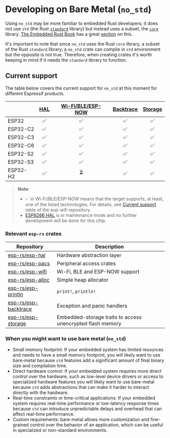 # Developing on Bare Metal (`no_std`)

Using `no_std` may be more familiar to embedded Rust developers; it does not use `std` (the Rust [`standard`][rust-lib-std] library) but instead uses a subset, the [`core`][rust-lib-core] library. [The Embedded Rust Book][embedded-rust-book] has a great [section][embedded-rust-book-no-std] on this.

It's important to note that since `no_std` uses the Rust `core` library, a subset of the Rust `standard` library,  a `no_std` crate can compile in `std` environment but the opposite is not true. Therefore, when creating crates it's worth keeping in mind if it needs the `standard` library to function.


[embedded-rust-book]: https://docs.rust-embedded.org/
[embedded-rust-book-no-std]: https://docs.rust-embedded.org/book/intro/no-std.html
[rust-lib-core]: https://doc.rust-lang.org/core/index.html
[rust-lib-std]: https://doc.rust-lang.org/std/index.html


## Current support

The table below covers the current support for `no_std` at this moment for different Espressif products.


|          | [HAL][esp-rs/esp-hal] | [Wi-Fi/BLE/ESP-NOW][esp-rs/esp-wifi] | [Backtrace][esp-rs/esp-backtrace] | [Storage][esp-rs/esp-storage] |
| -------- | :-------------------: | :----------------------------------: | :-------------------------------: | :---------------------------: |
| ESP32    |           ✅           |                  ✅                   |                 ✅                 |               ✅               |
| ESP32-C2 |           ✅           |                  ✅                   |                 ✅                 |               ✅               |
| ESP32-C3 |           ✅           |                  ✅                   |                 ✅                 |               ✅               |
| ESP32-C6 |           ✅           |                  ✅                   |                 ✅                 |               ✅               |
| ESP32-S2 |           ✅           |                  ✅                   |                 ✅                 |               ✅               |
| ESP32-S3 |           ✅           |                  ✅                   |                 ✅                 |               ✅               |
| ESP32-H2 |           ✅           |                  ⏳                   |                 ✅                 |               ✅               |

> **Note**:
>
> - ✅ in Wi-Fi/BLE/ESP-NOW means that the target supports, at least, one of the listed technologies. For details, see [Current support][esp-wifi-current-support] table of the esp-wifi repository.
> - [ESP8266 HAL][esp-rs/esp8266-hal] is in maintenance mode and no further development will be done for this chip.

[esp-wifi-current-support]: https://github.com/esp-rs/esp-wifi#current-support
### Relevant `esp-rs` crates

| Repository             | Description                                                |
| ---------------------- | ---------------------------------------------------------- |
| [esp-rs/esp-hal]       | Hardware abstraction layer                                 |
| [esp-rs/esp-pacs]      | Peripheral access crates                                   |
| [esp-rs/esp-wifi]      | Wi-Fi, BLE and ESP-NOW support                             |
| [esp-rs/esp-alloc]     | Simple heap allocator                                      |
| [esp-rs/esp-println]   | `print!`,  `println!`                                      |
| [esp-rs/esp-backtrace] | Exception and panic handlers                               |
| [esp-rs/esp-storage]   | Embedded-storage traits to access unencrypted flash memory |

### When you might want to use bare metal (`no_std`)

- Small memory footprint: If your embedded system has limited resources and needs to have a small memory footprint, you will likely want to use bare-metal because `std` features add a significant amount of final binary size and compilation time.
- Direct hardware control: If your embedded system requires more direct control over the hardware, such as low-level device drivers or access to specialized hardware features you will likely want to use bare-metal because `std` adds abstractions that can make it harder to interact directly with the hardware.
- Real-time constraints or time-critical applications: If your embedded system requires real-time performance or low-latency response times because `std` can introduce unpredictable delays and overhead that can affect real-time performance.
- Custom requirements: bare-metal allows more customization and fine-grained control over the behavior of an application, which can be useful in specialized or non-standard environments.


[esp-rs/esp-hal]: https://github.com/esp-rs/esp-hal "Hardware abstraction layer"
[esp-rs/esp8266-hal]: https://github.com/esp-rs/esp8266-hal "ESP8266 Hardware abstraction layer"
[esp-rs/esp-pacs]: https://github.com/esp-rs/esp-pacs "Peripheral access crates"
[esp-rs/esp-wifi]: https://github.com/esp-rs/esp-wifi "Wi-Fi, BLE and ESP-NOW support"
[esp-rs/esp-alloc]: https://github.com/esp-rs/esp-alloc "Simple heap allocator"
[esp-rs/esp-println]: https://github.com/esp-rs/esp-println "print!, println!"
[esp-rs/esp-backtrace]: https://github.com/esp-rs/esp-backtrace "Exception and panic handlers"
[esp-rs/esp-storage]: https://github.com/esp-rs/esp-storage "Embedded-storage traits to access unencrypted flash memory"


